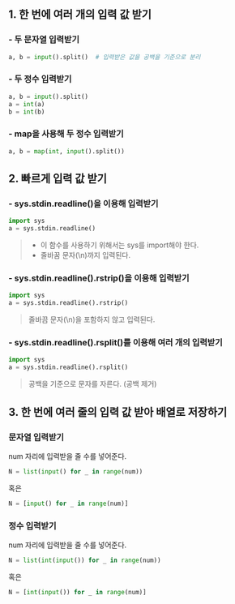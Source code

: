## 1. 한 번에 여러 개의 입력 값 받기
### - 두 문자열 입력받기
```python
a, b = input().split()  # 입력받은 값을 공백을 기준으로 분리
```
### - 두 정수 입력받기
```python
a, b = input().split()
a = int(a)
b = int(b)
```
### - map을 사용해 두 정수 입력받기
```python
a, b = map(int, input().split())
```

## 2. 빠르게 입력 값 받기
### - sys.stdin.readline()을 이용해 입력받기
```python
import sys
a = sys.stdin.readline()
```
> - 이 함수를 사용하기 위해서는 sys를 import해야 한다.<br>
> - 줄바꿈 문자(\n)까지 입력된다.
### - sys.stdin.readline().rstrip()을 이용해 입력받기
```python
import sys
a = sys.stdin.readline().rstrip()
```
> 줄바끔 문자(\n)을 포함하지 않고 입력된다.
### - sys.stdin.readline().rsplit()를 이용해 여러 개의 입력받기
```python
import sys
a = sys.stdin.readline().rsplit()
```
> 공백을 기준으로 문자를 자른다. (공백 제거)

## 3. 한 번에 여러 줄의 입력 값 받아 배열로 저장하기
### 문자열 입력받기
num 자리에 입력받을 줄 수를 넣어준다.
```python
N = list(input() for _ in range(num))
```
혹은
```python
N = [input() for _ in range(num)]
```
### 정수 입력받기
num 자리에 입력받을 줄 수를 넣어준다.
```python
N = list(int(input()) for _ in range(num))
```
혹은
```python
N = [int(input()) for _ in range(num)]
```